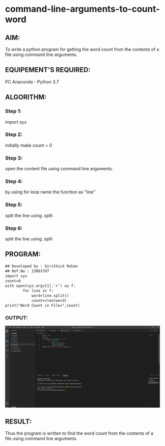 # command-line-arguments-to-count-word
## AIM:
To write a python program for getting the word count from the contents of a file using command line arguments.
## EQUIPEMENT'S REQUIRED: 
PC
Anaconda - Python 3.7
## ALGORITHM: 
### Step 1:

import sys

### Step 2:

initially make count = 0

### Step 3:

open the content file using command line arguments.

### Step 4:

by using for loop name the function as "line"

### Step 5:

split the line using .split

### Step 6:

split the line using .split 

## PROGRAM:
```
## Developed by : Girithick Rohan
## Ref.No : 23003797
import sys
count=0
with open(sys.argv[1],'r') as f:
        for line in f:
            word=line.split()
            count+=len(word)
print("Word Count in File=",count)
```

### OUTPUT:
![image](https://raw.githubusercontent.com/Girithickrohan/command-line-arguments-to-count-word/main/Out.png)


## RESULT:
Thus the program is written to find the word count from the contents of a file using command line arguments.
